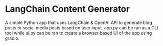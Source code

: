 # LangChain Content Generator

A simple Python app that uses LangChain & OpenAI API to generate blog posts or social media posts based on user input.
app.py can be ran as a CLI tool while ui.py can be ran to create a browser based UI of the app using gradio.